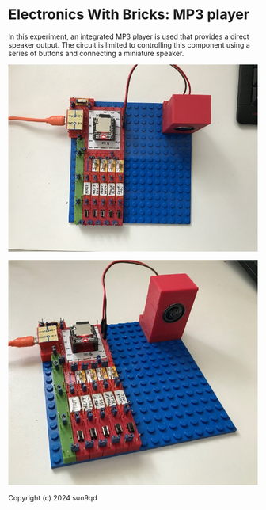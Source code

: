 # Electronics With Bricks: MP3 player

In this experiment, an integrated MP3 player is used that provides a direct speaker output. The circuit is limited to controlling this component using a series of buttons and connecting a miniature speaker.

![MP3 player 1](img/MP3Player_1.jpg)

![MP3 player 2](img/MP3Player_2.jpg)

Copyright (c) 2024 sun9qd

